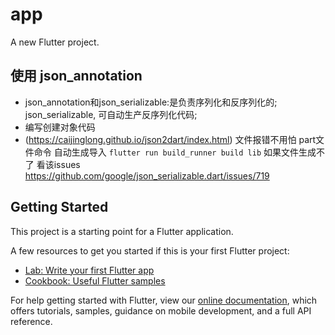 # app

A new Flutter project.
## 使用 json_annotation
- json_annotation和json_serializable:是负责序列化和反序列化的; json_serializable, 可自动生产反序列化代码;
- 编写创建对象代码
- (https://caijinglong.github.io/json2dart/index.html)
文件报错不用怕 part文件命令 自动生成导入
`flutter run build_runner build lib`
如果文件生成不了 看该issues
https://github.com/google/json_serializable.dart/issues/719
## Getting Started

This project is a starting point for a Flutter application.

A few resources to get you started if this is your first Flutter project:

- [Lab: Write your first Flutter app](https://flutter.dev/docs/get-started/codelab)
- [Cookbook: Useful Flutter samples](https://flutter.dev/docs/cookbook)

For help getting started with Flutter, view our
[online documentation](https://flutter.dev/docs), which offers tutorials,
samples, guidance on mobile development, and a full API reference.
